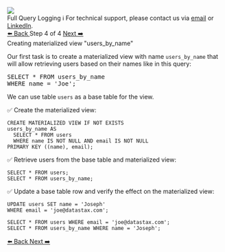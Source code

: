 <!-- TOP -->
<div class="top">
  <img src="https://datastax-academy.github.io/katapod-shared-assets/images/ds-academy-logo.svg" />
  <div class="scenario-title-section">
    <span class="scenario-title">Full Query Logging</span>
    <span class="scenario-subtitle">ℹ️ For technical support, please contact us via <a href="mailto:aleksandr.volochnev@datastax.com">email</a> or <a href="https://dtsx.io/aleks">LinkedIn</a>.</span> 
  </div>
</div>

<!-- NAVIGATION -->
<div id="navigation-top" class="navigation-top">
 <a href='command:katapod.loadPage?[{"step":"step3"}]'
   class="btn btn-dark navigation-top-left">⬅️ Back
 </a>
<span class="step-count"> Step 4 of 4</span>
 <a href='command:katapod.loadPage?[{"step":"finish"}]' 
    class="btn btn-dark navigation-top-right">Next ➡️
  </a>
</div>

<!-- CONTENT -->

<div class="step-title">Creating materialized view "users_by_name"</div>

Our first task is to create a materialized view with name `users_by_name` that will allow retrieving 
users based on their names like in this query:

<pre class="non-executable-code">
SELECT * FROM users_by_name
WHERE name = 'Joe';
</pre>

We can use table `users` as a base table for the view.

✅ Create the materialized view:
```
CREATE MATERIALIZED VIEW IF NOT EXISTS 
users_by_name AS 
  SELECT * FROM users
  WHERE name IS NOT NULL AND email IS NOT NULL
PRIMARY KEY ((name), email);
```

✅ Retrieve users from the base table and materialized view:
```
SELECT * FROM users;
SELECT * FROM users_by_name;
```

✅ Update a base table row and verify the effect on the materialized view:
```
UPDATE users SET name = 'Joseph' 
WHERE email = 'joe@datastax.com';

SELECT * FROM users WHERE email = 'joe@datastax.com';
SELECT * FROM users_by_name WHERE name = 'Joseph';
```

<!-- NAVIGATION -->
<div id="navigation-bottom" class="navigation-bottom">
 <a href='command:katapod.loadPage?[{"step":"step3"}]'
   class="btn btn-dark navigation-bottom-left">⬅️ Back
 </a>
 <a href='command:katapod.loadPage?[{"step":"finish"}]'
    class="btn btn-dark navigation-bottom-right">Next ➡️
  </a>
</div>

